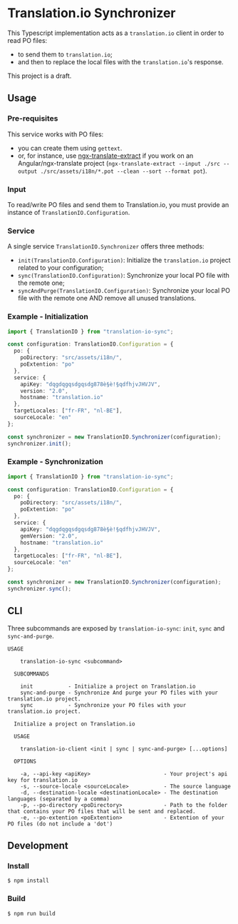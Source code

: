 # Translation.io Synchronizer

This Typescript implementation acts as a `translation.io` client in order to read PO files:
* to send them to `translation.io`;
* and then to replace the local files with the `translation.io`'s response.

This project is a draft.

## Usage

### Pre-requisites

This service works with PO files:
* you can create them using `gettext`. 
* or, for instance, use [ngx-translate-extract](https://github.com/biesbjerg/ngx-translate-extract) if you work on an Angular/ngx-translate project (`ngx-translate-extract --input ./src --output ./src/assets/i18n/*.pot --clean --sort --format pot`).

### Input

To read/write PO files and send them to Translation.io, you must provide an instance of `TranslationIO.Configuration`.

### Service

A single service `TranslationIO.Synchronizer` offers three methods:
* `init(TranslationIO.Configuration)`: Initialize the `translation.io` project related to your configuration;
* `sync(TranslationIO.Configuration)`: Synchronize your local PO file with the remote one;
* `syncAndPurge(TranslationIO.Configuration)`: Synchronize your local PO file with the remote one AND remove all unused translations.

### Example - Initialization

```typescript
import { TranslationIO } from "translation-io-sync";

const configuration: TranslationIO.Configuration = {
  po: {
    poDirectory: "src/assets/i18n/",
    poExtention: "po"
  },
  service: {
    apiKey: "dqgdqgqsdgqsdg878è§è!§qdfhjvJHVJV",
    version: "2.0",
    hostname: "translation.io"
  },
  targetLocales: ["fr-FR", "nl-BE"],
  sourceLocale: "en"
};

const synchronizer = new TranslationIO.Synchronizer(configuration);
synchronizer.init();
```

### Example - Synchronization 

```typescript
import { TranslationIO } from "translation-io-sync";

const configuration: TranslationIO.Configuration = {
  po: {
    poDirectory: "src/assets/i18n/",
    poExtention: "po"
  },
  service: {
    apiKey: "dqgdqgqsdgqsdg878è§è!§qdfhjvJHVJV",
    gemVersion: "2.0",
    hostname: "translation.io"
  },
  targetLocales: ["fr-FR", "nl-BE"],
  sourceLocale: "en"
};

const synchronizer = new TranslationIO.Synchronizer(configuration);
synchronizer.sync();
```

## CLI

Three subcommands are exposed by `translation-io-sync`: `init`, `sync` and `sync-and-purge`.
```
USAGE

    translation-io-sync <subcommand>

  SUBCOMMANDS

    init           - Initialize a project on Translation.io
    sync-and-purge - Synchronize And purge your PO files with your translation.io project.
    sync           - Synchronize your PO files with your translation.io project.
```

```
  Initialize a project on Translation.io

  USAGE

    translation-io-client <init | sync | sync-and-purge> [...options]

  OPTIONS

    -a, --api-key <apiKey>                       - Your project's api key for translation.io
    -s, --source-locale <sourceLocale>           - The source language
    -d, --destination-locale <destinationLocale> - The destination languages (separated by a comma)
    -p, --po-directory <poDirectory>             - Path to the folder that contains your PO files that will be sent and replaced.
    -e, --po-extention <poExtention>             - Extention of your PO files (do not include a 'dot')
```

## Development

### Install

```
$ npm install
```

### Build

```
$ npm run build
```
